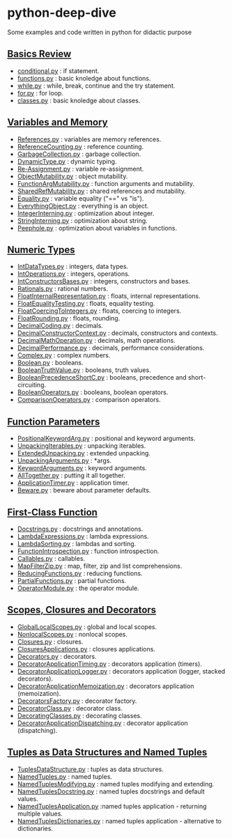# python-deep-dive
Some examples and code written in python for didactic purpose

## [Basics Review](Basics)
- [conditional.py](Basics/conditional.py) : if statement.
- [functions.py](Basics/functions.py) : basic knoledge about functions.
- [while.py](Basics/while.py) : while, break, continue and the try statement.
- [for.py](Basics/for.py) : for loop.
- [classes.py](Basics/classes.py) : basic knoledge about classes.

## [Variables and Memory](Variables_Memory)
- [References.py](Variables_Memory/References.py) : variables are memory references.
- [ReferenceCounting.py](Variables_Memory/ReferenceCounting.py) : reference counting.
- [GarbageCollection.py](Variables_Memory/GarbageCollection.py) : garbage collection.
- [DynamicType.py](Variables_Memory/DynamicType.py) : dynamic typing.
- [Re-Assignment.py](Variables_Memory/Re-Assignment.py) : variable re-assignment.
- [ObjectMutability.py](Variables_Memory/ObjectMutability.py) : object mutability.
- [FunctionArgMutability.py](Variables_Memory/FunctionArgMutability.py) : function arguments and mutability.
- [SharedRefMutability.py](Variables_Memory/SharedRefMutability.py) : shared references and mutability.
- [Equality.py](Variables_Memory/Equality.py) : variable equality ("==" vs "is").
- [EverythingObject.py](Variables_Memory/EverythingObject.py) : everything is an object.
- [IntegerInterning.py](Variables_Memory/IntegerInterning.py) : optimization about integer.
- [StringInterning.py](Variables_Memory/StringInterning.py) : optimization about string.
- [Peephole.py](Variables_Memory/Peephole.py) : optimization about variables in functions.

## [Numeric Types](Numeric_Types)
- [IntDataTypes.py](Numeric_Types/IntDataTypes.py) : integers, data types.
- [IntOperations.py](Numeric_Types/IntOperations.py) : integers, operations.
- [IntConstructorsBases.py](Numeric_Types/IntConstructorsBases.py) : integers, constructors and bases.
- [Rationals.py](Numeric_Types/Rationals.py) : rational numbers.
- [FloatInternalRepresentation.py](Numeric_Types/FloatInternalRepresentation.py) : floats, internal representations.
- [FloatEqualityTesting.py](Numeric_Types/FloatEqualityTesting.py) : floats, equality testing.
- [FloatCoercingToIntegers.py](Numeric_Types/FloatCoercingToIntegers.py) : floats, coercing to integers.
- [FloatRounding.py](Numeric_Types/FloatRounding.py) : floats, rounding.
- [DecimalCoding.py](Numeric_Types/DecimalCoding.py) : decimals.
- [DecimalConstructorContext.py](Numeric_Types/DecimalConstructorContext.py) : decimals, constructors and contexts.
- [DecimalMathOperation.py](Numeric_Types/DecimalMathOperation.py) : decimals, math operations.
- [DecimalPerformance.py](Numeric_Types/DecimalPerformance.py) : decimals, performance considerations.
- [Complex.py](Numeric_Types/Complex.py) : complex numbers.
- [Boolean.py](Numeric_Types/Boolean.py) : booleans.
- [BooleanTruthValue.py](Numeric_Types/BooleanTruthValue.py) : booleans, truth values.
- [BooleanPrecedenceShortC.py](Numeric_Types/BooleanPrecedenceShortC.py) : booleans, precedence and short-circuiting.
- [BooleanOperators.py](Numeric_Types/BooleanOperators.py) : booleans, boolean operators.
- [ComparisonOperators.py](Numeric_Types/ComparisonOperators.py) : comparison operators.

## [Function Parameters](Function_Parameters)
- [PositionalKeywordArg.py](Function_Parameters/PositionalKeywordArg.py) : positional and keyword arguments.
- [UnpackingIterables.py](Function_Parameters/UnpackingIterables.py) : unpacking iterables.
- [ExtendedUnpacking.py](Function_Parameters/ExtendedUnpacking.py) : extended unpacking.
- [UnpackingArguments.py](Function_Parameters/UnpackingArguments.py) : *args.
- [KeywordArguments.py](Function_Parameters/KeywordArguments.py) : keyword arguments.
- [AllTogether.py](Function_Parameters/AllTogether.py) : putting it all together.
- [ApplicationTimer.py](Function_Parameters/ApplicationTimer.py) : application timer.
- [Beware.py](Function_Parameters/Beware.py) : beware about parameter defaults.

## [First-Class Function](First-Class_Functions)
- [Docstrings.py](First-Class_Functions/Docstrings.py) : docstrings and annotations.
- [LambdaExpressions.py](First-Class_Functions/LambdaExpressions.py) : lambda expressions.
- [LambdaSorting.py](First-Class_Functions/LambdaSorting.py) : lambdas and sorting.
- [FunctionIntrospection.py](First-Class_Functions/FunctionIntrospection.py) : function introspection.
- [Callables.py](First-Class_Functions/Callables.py) : callables.
- [MapFilterZip.py](First-Class_Functions/MapFilterZip.py) : map, filter, zip and list comprehensions.
- [ReducingFunctions.py](First-Class_Functions/ReducingFunctions.py) : reducing functions.
- [PartialFunctions.py](First-Class_Functions/PartialFunctions.py) : partial functions.
- [OperatorModule.py](First-Class_Functions/OperatorModule.py) : the operator module.

## [Scopes, Closures and Decorators](Scopes_Closures_Decorators)
- [GlobalLocalScopes.py](Scopes_Closures_Decorators/GlobalLocalScopes.py) : global and local scopes.
- [NonlocalScopes.py](Scopes_Closures_Decorators/NonlocalScopes.py) : nonlocal scopes.
- [Closures.py](Scopes_Closures_Decorators/Closures.py) : closures.
- [ClosuresApplications.py](Scopes_Closures_Decorators/ClosuresApplications.py) : closures applications.
- [Decorators.py](Scopes_Closures_Decorators/Decorators.py) : decorators.
- [DecoratorApplicationTiming.py](Scopes_Closures_Decorators/DecoratorApplicationTiming.py) : decorators application (timers).
- [DecoratorApplicationLogger.py](Scopes_Closures_Decorators/DecoratorApplicationLogger.py) : decorators application (logger, stacked decorators).
- [DecoratorApplicationMemoization.py](Scopes_Closures_Decorators/DecoratorApplicationMemoization.py) : decorators application (memoization).
- [DecoratorsFactory.py](Scopes_Closures_Decorators/DecoratorsFactory.py) : decorator factory.
- [DecoratorClass.py](Scopes_Closures_Decorators/DecoratorClass.py) : decorator class.
- [DecoratingClasses.py](Scopes_Closures_Decorators/DecoratingClasses.py) : decorating classes.
- [DecoratorApplicationDispatching.py](Scopes_Closures_Decorators/DecoratorApplicationDispatching.py) : decorator application (dispatching).

## [Tuples as Data Structures and Named Tuples](Tuples)
- [TuplesDataStructure.py](Tuples/TuplesDataStructure.py) : tuples as data structures.
- [NamedTuples.py](Tuples/NamedTuples.py) : named tuples.
- [NamedTuplesModifying.py](Tuples/NamedTuplesModifying.py) : named tuples modifying and extending.
- [NamedTuplesDocstring.py](Tuples/NamedTuplesDocstring.py) : named tuples docstrings and default values.
- [NamedTuplesApplication.py](Tuples/NamedTuplesApplication.py) :named tuples application - returning multiple values.
- [NamedTuplesDictionaries.py](Tuples/NamedTuplesDictionaries.py) : named tuples application - alternative to dictionaries.
